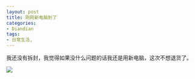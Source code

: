 ```yaml
---
layout: post
title: 刚刚新电脑到了
categories:
- Diandian
tags:
- 日常生活, 
---
```

<p>我还没有拆封，我觉得如果没什么问题的话我还是用新电脑，这次不想退货了。</p>
<p class="edui-filter-align-center"><img src="http://m1.img.srcdd.com/farm4/d/2013/0419/00/A74C4AB2F86E589E3A1C9697BB3756C4_B500_900_500_281.JPEG" /><br /></p>